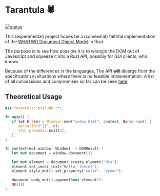 # Tarantula 🕷

[![status](https://img.shields.io/badge/status-stable-blue.svg)](https://github.com/adebola-io/tarantula/tree/master)

This (experimental) project hopes be a (somewhat) faithful implementation of the [WHATWG Document Object Model](https://dom.spec.whatwg.org/) in Rust. 

The purpose is to see how possible it is to wrangle the DOM out of Javascript and squeeze it into a Rust API, possibly for GUI clients, who knows.

Because of the differences in the languages, The API **will** diverge from the specification in situations where there is no feasible implementation. A list of all concessions and compromises so far can be seen [here](https://github.com/adebola-io/tarantula/blob/master/docs/notes.md).

## Theoretical Usage

```rust
use tarantula::prelude::*;

fn main() {
   if let Err(e) = Window::new("index.html", context, None).run() {
      eprintln!("{}", e);
      std::process::exit(1);
   };
}

fn context(mut window: Window) -> DOMResult {
   let mut document = window.document();

   let mut element = document.create_element("div");
   element.set_inner_text("Hello, there!");
   element.style_mut().set_property("color", "green");

   document.body_mut().append(&mut element)?;
   Ok(())
}
```

